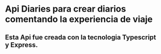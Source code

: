 # Api Diaries para crear diarios comentando la experiencia de viaje
## Esta Api fue creada con la tecnologia Typescript y Express.
